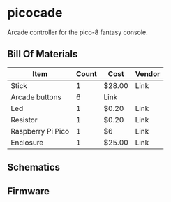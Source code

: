 # picocade

Arcade controller for the pico-8 fantasy console.

## Bill Of Materials

| Item | Count | Cost | Vendor |
| ---- | ----- | ---- | ------ |
| Stick | 1 | $28.00 | Link |
| Arcade buttons | 6 | Link |
| Led | 1 | $0.20 | Link |
| Resistor | 1 | $0.20 | Link |
| Raspberry Pi Pico | 1 | $6 | Link |
| Enclosure | 1 | $25.00 | Link |

## Schematics

## Firmware
